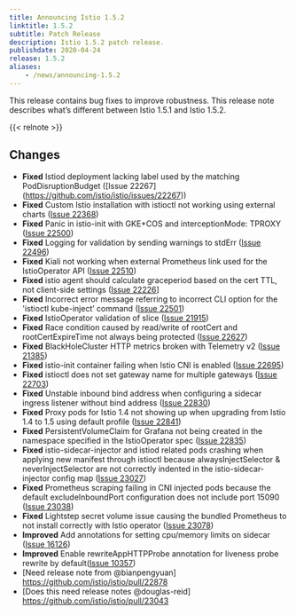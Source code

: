 ```yaml
---
title: Announcing Istio 1.5.2
linktitle: 1.5.2
subtitle: Patch Release
description: Istio 1.5.2 patch release.
publishdate: 2020-04-24
release: 1.5.2
aliases:
    - /news/announcing-1.5.2
---
```


This release contains bug fixes to improve robustness. This release note describes what’s different between Istio 1.5.1 and Istio 1.5.2.

{{< relnote >}}

## Changes

- **Fixed** Istiod deployment lacking label used by the matching PodDisruptionBudget ([Issue 22267] (https://github.com/istio/istio/issues/22267))
- **Fixed** Custom Istio installation with istioctl not working using external charts ([Issue 22368](https://github.com/istio/istio/issues/22368))
- **Fixed** Panic in istio-init with GKE+COS and interceptionMode: TPROXY ([Issue 22500](https://github.com/istio/istio/issues/22500))
- **Fixed** Logging for validation by sending warnings to stdErr ([Issue 22496](https://github.com/istio/istio/issues/22496)) 
- **Fixed** Kiali not working when external Prometheus link used for the IstioOperator API ([Issue 22510](https://github.com/istio/istio/issues/22510))
- **Fixed** istio agent should calculate graceperiod based on the cert TTL, not client-side settings ([Issue 22226](https://github.com/istio/istio/issues/22226)]
- **Fixed** Incorrect error message referring to incorrect CLI option for the 'istioctl kube-inject’ command ([Issue 22501](https://github.com/istio/istio/issues/22501))
- **Fixed** IstioOperator validation of slice ([Issue 21915](https://github.com/istio/istio/issues/21915))
- **Fixed** Race condition caused by read/write of rootCert and rootCertExpireTime not always being protected ([Issue 22627](https://github.com/istio/istio/issues/22627))
- **Fixed** BlackHoleCluster HTTP metrics broken with Telemetry v2 ([Issue 21385](https://github.com/istio/istio/issues/21385))
- **Fixed** istio-init container failing when Istio CNI is enabled ([Issue 22695](https://github.com/istio/istio/issues/22695))
- **Fixed** istioctl does not set gateway name for multiple gateways ([Issue 22703](https://github.com/istio/istio/issues/22703))
- **Fixed** Unstable inbound bind address when configuring a sidecar ingress listener without bind address ([Issue 22830](https://github.com/istio/istio/issues/22830))
- **Fixed** Proxy pods for Istio 1.4 not showing up when upgrading from Istio 1.4 to 1.5 using default profile ([Issue 22841](https://github.com/istio/istio/issues/22841))
- **Fixed** PersistentVolumeClaim for Grafana not being created in the namespace specified in the IstioOperator spec ([Issue 22835](https://github.com/istio/istio/issues/22835))
- **Fixed** istio-sidecar-injector and istiod related pods crashing when applying new manifest through istioctl because alwaysInjectSelector & neverInjectSelector are not correctly indented in the istio-sidecar-injector config map ([Issue 23027](https://github.com/istio/istio/issues/23027))
- **Fixed** Prometheus scraping failing in CNI injected pods because the default excludeInboundPort configuration does not include port 15090 ([Issue 23038](https://github.com/istio/istio/issues/23038))
- **Fixed** Lightstep secret volume issue causing the bundled Prometheus to not install correctly with Istio operator ([Issue 23078](https://github.com/istio/istio/issues/23078))
- **Improved** Add annotations for setting cpu/memory limits on sidecar ([Issue 16126](https://github.com/istio/istio/issues/16126))
- **Improved** Enable rewriteAppHTTPProbe annotation for liveness probe rewrite by default([Issue 10357](https://github.com/istio/istio/issues/10357))
- [Need release note from @bianpengyuan] https://github.com/istio/istio/pull/22878
- [Does this need release notes @douglas-reid] https://github.com/istio/istio/pull/23043
